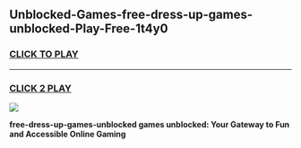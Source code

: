 
## Unblocked-Games-free-dress-up-games-unblocked-Play-Free-1t4y0
<h3>
<a href="https://premium76.site?title=free-dress-up-games-unblocked&ref=20M">CLICK TO PLAY</a></h3>
<hr>

<h3>
<a href="https://premium76.site?title=free-dress-up-games-unblocked&ref=20M">CLICK 2 PLAY</a>
  
</h3>

<a href="https://premium76.site?title=free-dress-up-games-unblocked&ref=19M"><img src="https://clearcache.store/games.png"></a>


**free-dress-up-games-unblocked games unblocked: Your Gateway to Fun and Accessible Online Gaming**
